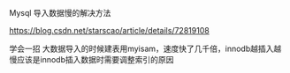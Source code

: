 Mysql 导入数据慢的解决方法

https://blog.csdn.net/starscao/article/details/72819108

学会一招 大数据导入的时候建表用myisam，速度快了几千倍，innodb越插入越慢应该是innodb插入数据时需要调整索引的原因
